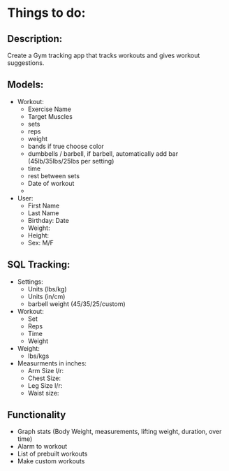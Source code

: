 # Things to do:

## Description:

Create a Gym tracking app that tracks workouts and gives workout suggestions.

## Models:

- Workout:
  - Exercise Name
  - Target Muscles
  - sets
  - reps
  - weight
  - bands if true choose color
  - dumbbells / barbell, if barbell, automatically add bar (45lb/35lbs/25lbs per setting)
  - time
  - rest between sets
  - Date of workout
  -
- User:
  - First Name
  - Last Name
  - Birthday: Date
  - Weight:
  - Height:
  - Sex: M/F

## SQL Tracking:

- Settings:
  - Units (lbs/kg)
  - Units (in/cm)
  - barbell weight (45/35/25/custom)
- Workout:
  - Set
  - Reps
  - Time
  - Weight
- Weight:
  - lbs/kgs
- Measurments in inches:
  - Arm Size l/r:
  - Chest Size:
  - Leg Size l/r:
  - Waist size:

## Functionality

- Graph stats (Body Weight, measurements, lifting weight, duration, over time)
- Alarm to workout
- List of prebuilt workouts
- Make custom workouts

